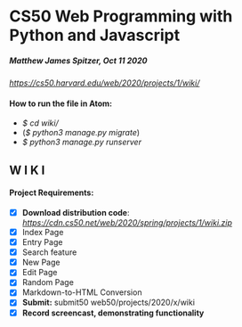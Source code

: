 # CS50 Web Programming with Python and Javascript
##### *Matthew James Spitzer, Oct 11 2020*
*https://cs50.harvard.edu/web/2020/projects/1/wiki/*

#### How to run the file in Atom:
- *$ cd wiki/*
- (*$ python3 manage.py migrate*)
- *$ python3 manage.py runserver*   

## W I K I   
#### Project Requirements:

- [x] **Download distribution code**: *https://cdn.cs50.net/web/2020/spring/projects/1/wiki.zip*
- [x] Index Page
- [x] Entry Page
- [x] Search feature
- [x] New Page
- [x] Edit Page
- [x] Random Page
- [x] Markdown-to-HTML Conversion
- [x] **Submit:** submit50 web50/projects/2020/x/wiki
- [x] **Record screencast, demonstrating functionality**
